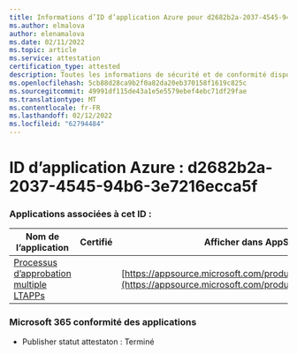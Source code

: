 ```yaml
---
title: Informations d’ID d’application Azure pour d2682b2a-2037-4545-94b6-3e7216ecca5f
ms.author: elmalova
author: elenamalova
ms.date: 02/11/2022
ms.topic: article
ms.service: attestation
certification_type: attested
description: Toutes les informations de sécurité et de conformité disponibles pour d2682b2a-2037-4545-94b6-3e7216ecca5f.
ms.openlocfilehash: 5cb88d28ca9b2f0a82da20eb370158f1619c825c
ms.sourcegitcommit: 49991df115de43a1e5e5579ebef4ebc71df29fae
ms.translationtype: MT
ms.contentlocale: fr-FR
ms.lasthandoff: 02/12/2022
ms.locfileid: "62794484"
---
```

# <a name="azure-app-id-d2682b2a-2037-4545-94b6-3e7216ecca5f"></a>ID d’application Azure : d2682b2a-2037-4545-94b6-3e7216ecca5f


### <a name="apps-associated-with-this-id"></a>Applications associées à cet ID :
| **Nom de l’application** | **Certifié** | **Afficher dans AppSource** |
|--------------|---------------|-----------------------|
| [Processus d’approbation multiple LTAPPs](https://docs.microsoft.com/microsoft-365-app-certification/forward/WA200003188) |  | [https://appsource.microsoft.com/product/office/WA200003188](https://appsource.microsoft.com/product/office/WA200003188) |

### <a name="microsoft-365-app-compliance-status"></a>Microsoft 365 conformité des applications
- Publisher statut attestaton : Terminé

